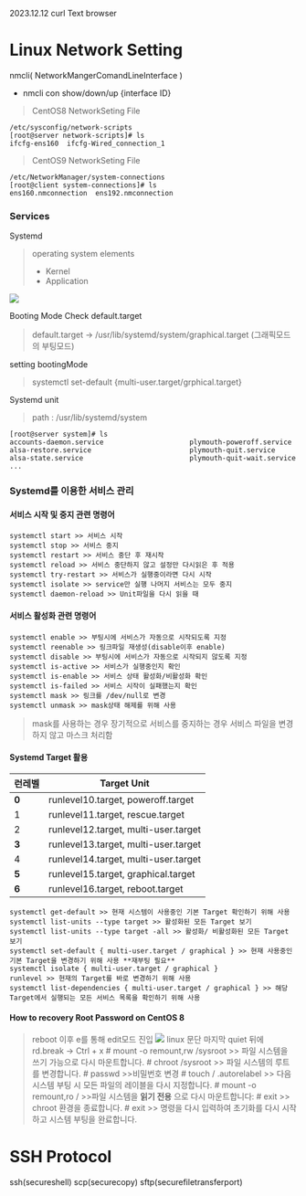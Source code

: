 2023.12.12
curl Text browser
# Linux Network Setting
nmcli( NetworkMangerComandLineInterface )
- nmcli con show/down/up {interface ID}

> CentOS8 NetworkSeting File

    /etc/sysconfig/network-scripts
    [root@server network-scripts]# ls
    ifcfg-ens160  ifcfg-Wired_connection_1

> CentOS9 NetworkSeting File
 

    /etc/NetworkManager/system-connections
    [root@client system-connections]# ls
    ens160.nmconnection  ens192.nmconnection

### Services
Systemd 
> operating system elements
> - Kernel
> - Application

![](https://encrypted-tbn0.gstatic.com/images?q=tbn:ANd9GcQqX310aUqm3YgqtEU0kW4K03GdK-Ot9h7Xvw&usqp=CAU)

Booting Mode Check default.target
> default.target -> /usr/lib/systemd/system/graphical.target (그래픽모드의 부팅모드)

setting bootingMode 
> systemctl set-default {multi-user.target/grphical.target}

Systemd unit

> path : /usr/lib/systemd/system

    [root@server system]# ls
    accounts-daemon.service                     plymouth-poweroff.service
    alsa-restore.service                        plymouth-quit.service
    alsa-state.service                          plymouth-quit-wait.service
    ...

### Systemd를 이용한 서비스 관리
#### 서비스 시작 및 중지 관련 명령어
    systemctl start >> 서비스 시작
    systemctl stop >> 서비스 중지
    systemctl restart >> 서비스 중단 후 재시작
    systemctl reload >> 서비스 중단하지 않고 설정만 다시읽은 후 적용
    systemctl try-restart >> 서비스가 실행중이라면 다시 시작
    systemctl isolate >> service만 실행 나머지 서비스는 모두 중지
    systemctl daemon-reload >> Unit파일을 다시 읽을 때

#### 서비스 활성화 관련 명령어
    systemctl enable >> 부팅시에 서비스가 자동으로 시작되도록 지정
    systemctl reenable >> 링크파일 재생성(disable이후 enable)
    systemctl disable >> 부팅시에 서비스가 자동으로 시작되지 않도록 지정 
    systemctl is-active >> 서비스가 실행중인지 확인
    systemctl is-enable >> 서비스 상태 활성화/비활성화 확인
    systemctl is-failed >> 서비스 시작이 실패했는지 확인
    systemctl mask >> 링크를 /dev/null로 변경
    systemctl unmask >> mask상태 해제를 위해 사용
> mask를 사용하는 경우 장기적으로 서비스를 중지하는 경우 서비스 파일을 변경하지 않고 마스크 처리함

#### Systemd Target 활용
| 런레벨 | Target Unit  |
|--|--|
| <b>0</b> | runlevel10.target, poweroff.target |
| 1 | runlevel11.target, rescue.target |
| 2 | runlevel12.target, multi-user.target |
| <b>3</b> | runlevel13.target, multi-user.target |
| 4 | runlevel14.target, multi-user.target |
| <b>5</b> | runlevel15.target, graphical.target |
| <b>6</b> | runlevel16.target, reboot.target |

    systemctl get-default >> 현재 시스템이 사용중인 기본 Target 확인하기 위해 사용
    systemctl list-units --type target >> 활성화된 모든 Target 보기
    systemctl list-units --type target -all >> 활성화/ 비활성화된 모든 Target 보기
    systemctl set-default { multi-user.target / graphical } >> 현재 사용중인 기본 Target을 변경하기 위해 사용 **재부팅 필요**
    systemctl isolate { multi-user.target / graphical }
    runlevel >> 현재의 Target를 바로 변경하기 위해 사용
    systemctl list-dependencies { multi-user.target / graphical } >> 해당 Target에서 실행되는 모든 서비스 목록을 확인하기 위해 사용

#### How to recovery Root Password on CentOS 8
> reboot 이후 e를 통해 edit모드 진입
 ![](https://access.redhat.com/webassets/avalon/d/Red_Hat_Enterprise_Linux-8-Managing_monitoring_and_updating_the_kernel-ko-KR/images/b76ce21ff4f274aa4b224296cf97f20d/resetting-the-root-password-rd-break.png)
linux 문단 마지막 quiet 뒤에  rd.break -> Ctrl + x
\# mount -o remount,rw /sysroot >> 파일 시스템을 쓰기 가능으로 다시 마운트합니다.
\# chroot /sysroot >> 파일 시스템의 루트 를 변경합니다.
\# passwd >>비밀번호 변경
\# touch / .autorelabel >> 다음 시스템 부팅 시 모든 파일의 레이블을 다시 지정합니다.
\# mount -o remount,ro / >>파일 시스템을 **읽기 전용** 으로 다시 마운트합니다:
\# exit >> chroot 환경을 종료합니다.
\# exit >> 명령을 다시 입력하여 초기화를 다시 시작하고 시스템 부팅을 완료합니다.

# SSH Protocol
ssh(secureshell)
scp(securecopy)
sftp(securefiletransferport)
<!--stackedit_data:
eyJoaXN0b3J5IjpbMTQ2NTk4Njc4OCwtOTQ4MDk1ODMyLC0xMD
U3ODUwMTE4LDE3NjM0ODQ5MjUsMTkzNDY1NzI1NywtMTc4ODA0
MDYzNSwtMTgxNzg4NDYyNCwtMTczNTgwNjQ1Miw4MTg1NzEyNz
ksMTk2MTYxNzY3NywtOTI5NTY3MjU3LC05MzgyMzY1MzMsLTE4
MDM2MzI5NzUsLTI5MTQ5MzgzLDQ4NDU4MjA3NCwxMDkzOTcxMz
Q3LC04MDIzNjQyMDhdfQ==
-->